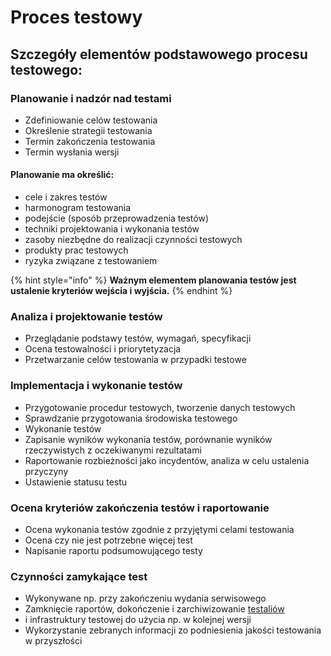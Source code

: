 # Proces testowy

## Szczegóły elementów podstawowego procesu testowego:

### Planowanie i nadzór nad testami

* Zdefiniowanie celów testowania
* Określenie strategii testowania
* Termin zakończenia testowania
* Termin wysłania wersji

#### Planowanie ma określić:

* cele i zakres testów
* harmonogram testowania
* podejście \(sposób przeprowadzenia testów\)
* techniki projektowania i wykonania testów
* zasoby niezbędne do realizacji czynności testowych
* produkty prac testowych
* ryzyka związane z testowaniem

{% hint style="info" %}
**Ważnym elementem planowania testów jest ustalenie kryteriów wejścia i wyjścia.**
{% endhint %}



### Analiza i projektowanie testów

* Przeglądanie podstawy testów, wymagań, specyfikacji
* Ocena testowalności i priorytetyzacja
* Przetwarzanie celów testowania w przypadki testowe

### Implementacja i wykonanie testów

* Przygotowanie procedur testowych, tworzenie danych testowych
* Sprawdzanie przygotowania środowiska testowego
* Wykonanie testów
* Zapisanie wyników wykonania testów, porównanie wyników rzeczywistych z oczekiwanymi rezultatami
* Raportowanie rozbieżności jako incydentów, analiza w celu ustalenia przyczyny
* Ustawienie statusu testu

### Ocena kryteriów zakończenia testów i raportowanie

* Ocena wykonania testów zgodnie z przyjętymi celami testowania
* Ocena czy nie jest potrzebne więcej test
* Napisanie raportu podsumowującego testy

### Czynności zamykające test

* Wykonywane np. przy zakończeniu wydania serwisowego
* Zamknięcie raportów, dokończenie i zarchiwizowanie [testaliów ](./#testalia-testware)
* i infrastruktury testowej do użycia np. w kolejnej wersji
* Wykorzystanie zebranych informacji zo podniesienia jakości testowania w przyszłości



